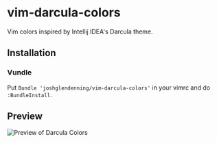 # vim-darcula-colors
Vim colors inspired by Intellij IDEA's Darcula theme.

## Installation
### Vundle
Put `Bundle 'joshglendenning/vim-darcula-colors'` in your vimrc and do `:BundleInstall`.

## Preview
![Preview of Darcula Colors](https://raw.githubusercontent.com/joshglendenning/vim-darcula-colors/master/images/darcula.png)
